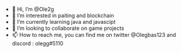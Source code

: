 - 👋 Hi, I’m @Ole2g
- 👀 I’m interested in paiting and blockchain
- 🌱 I’m currently learning java and javascipt
- 💞️ I’m looking to collaborate on game projects 
- 📫 How to reach me, you can find me on twitter @Olegbas123 and discord : olegg#5110


<!---
Ole2g/Ole2g is a ✨ special ✨ repository because its `README.md` (this file) appears on your GitHub profile.
You can click the Preview link to take a look at your changes.
--->
